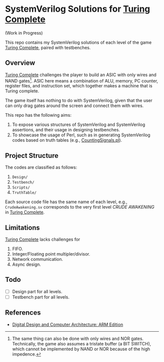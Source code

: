 # SystemVerilog Solutions for [Turing Complete]([Steam:](https://store.steampowered.com/app/1444480/Turing_Complete/))

(Work in Progress)

This repo contains my SystemVerilog solutions of each level of the game [Turing Complete]([Steam:](https://store.steampowered.com/app/1444480/Turing_Complete/)), paired with testbenches.

## Overview

[Turing Complete]([Steam:](https://store.steampowered.com/app/1444480/Turing_Complete/)) challenges the player to build an ASIC with only wires and NAND gates[^1]. ASIC here means a combination of ALU, memory, PC counter, register files, and instruction set, which together makes a machine that is Turing complete. 

[^1]: The same thing can also be done with only wires and NOR gates. Technically, the game also assumes a tristate buffer (a BIT SWITCH), which cannot be implemented by NAND or NOR because of the high impedence.

The game itself has nothing to do with SystemVerilog, given that the user can only drag gates around the screen and connect them with wires. 

This repo has the following aims:

1. To expose various structures of SystemVerilog and SystemVerilog assertions, and their usage in designing testbenches.
2. To showcase the usage of Perl, such as in generating SystemVerilog codes based on truth tables (e.g., [CountingSignals.pl](Scripts/CountingSignals.pl)).

## Project Structure

The codes are classified as follows:

1. `Design/`
2. `Testbench/`
2. `Scripts/`
3. `TruthTable/`

Each source code file has the same name of each level, e.g., `CrudeAwakening.sv` corresponds to the very first level *CRUDE AWAKENING* in [Turing Complete]([Steam:](https://store.steampowered.com/app/1444480/Turing_Complete/)).


## Limitations 

[Turing Complete]([Steam:](https://store.steampowered.com/app/1444480/Turing_Complete/)) lacks challenges for 

1. FIFO.
2. Integer/Floating point multipler/divisor.
3. Network communication.
4. Async design.

## Todo

- [ ] Design part for all levels.
- [ ] Testbench part for all levels.

## References

- [Digital Design and Computer Architecture: ARM Edition](https://a.co/d/hRg4Ugl)

